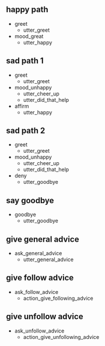 ## happy path
* greet
  - utter_greet
* mood_great
  - utter_happy

## sad path 1
* greet
  - utter_greet
* mood_unhappy
  - utter_cheer_up
  - utter_did_that_help
* affirm
  - utter_happy

## sad path 2
* greet
  - utter_greet
* mood_unhappy
  - utter_cheer_up
  - utter_did_that_help
* deny
  - utter_goodbye

## say goodbye
* goodbye
  - utter_goodbye

## give general advice
* ask_general_advice
  - utter_general_advice
  
## give follow advice
* ask_follow_advice
  - action_give_following_advice

## give unfollow advice
* ask_unfollow_advice
  - action_give_unfollowing_advice

